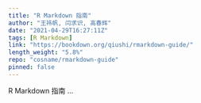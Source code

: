 ```yaml
---
title: "R Markdown 指南"
author: "王祎帆, 闫求识, 高春辉"
date: "2021-04-29T16:27:11Z"
tags: [R Markdown]
link: "https://bookdown.org/qiushi/rmarkdown-guide/"
length_weight: "5.8%"
repo: "cosname/rmarkdown-guide"
pinned: false
---
```


R Markdown 指南 ...
